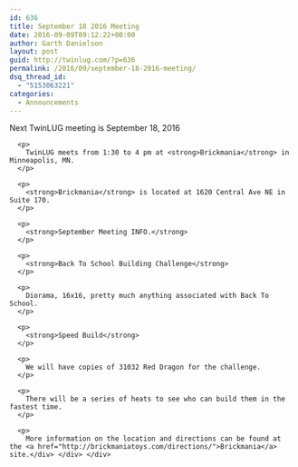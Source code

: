 ```yaml
---
id: 636
title: September 18 2016 Meeting
date: 2016-09-09T09:12:22+00:00
author: Garth Danielson
layout: post
guid: http://twinlug.com/?p=636
permalink: /2016/09/september-18-2016-meeting/
dsq_thread_id:
  - "5153063221"
categories:
  - Announcements
---
```

<div class="post-entry">
  <div class="post-entry">
    <div class="post-entry">
      <p>
        Next TwinLUG meeting is September 18, 2016
      </p>
      
      <p>
        TwinLUG meets from 1:30 to 4 pm at <strong>Brickmania</strong> in Minneapolis, MN.
      </p>
      
      <p>
        <strong>Brickmania</strong> is located at 1620 Central Ave NE in Suite 170.
      </p>
      
      <p>
        <strong>September Meeting INFO.</strong>
      </p>
      
      <p>
        <strong>Back To School Building Challenge</strong>
      </p>
      
      <p>
        Diorama, 16x16, pretty much anything associated with Back To School.
      </p>
      
      <p>
        <strong>Speed Build</strong>
      </p>
      
      <p>
        We will have copies of 31032 Red Dragon for the challenge.
      </p>
      
      <p>
        There will be a series of heats to see who can build them in the fastest time.
      </p>
      
      <p>
        More information on the location and directions can be found at the <a href="http://brickmaniatoys.com/directions/">Brickmania</a> site.</div> </div> </div>